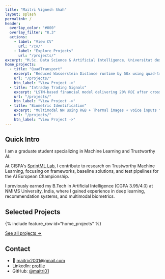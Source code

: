 ```yaml
---
title: "Maitri Vignesh Shah"
layout: splash
permalink: /
header:
  overlay_color: "#000"
  overlay_filter: "0.3"
  actions:
    - label: "View CV"
      url: "/cv/"
    - label: "Explore Projects"
      url: "/projects/"
excerpt: "M.Sc. Data Science & Artificial Intelligence, Universitat des Saarlandes<br/>Research Assistant (HiWi), SprintML Lab @ CISPA"
home_projects:
  - title: "QuadTransport"
    excerpt: "Reduced Wasserstein Distance runtime by 50x using quad-tree optimization in Java."
    url: "/projects/"
    btn_label: "View Project ->"
  - title: "Intraday Trading Signals"
    excerpt: "LSTM-based financial model delivering 20% ROI after cross-validation."
    url: "/projects/"
    btn_label: "View Project ->"
  - title: "Biometric Identification"
    excerpt: "Multimodal NN using RGB + Thermal images + voice inputs for robust identification."
    url: "/projects/"
    btn_label: "View Project ->"
---
```


## Quick Intro

I am a graduate student specializing in Machine Learning and Trustworthy AI.

At CISPA's [SprintML Lab](https://sprintml.com/team/), I contribute to research on Trustworthy Machine Learning, focusing on frameworks, baseline solutions, and test pipelines for the AI European Championship.

I previously earned my B.Tech in Artificial Intelligence (CGPA 3.95/4.0) at NMIMS University, India, where I gained experience in deep learning, recommendation systems, and multimodal biometrics.

## Selected Projects

{% include feature_row id="home_projects" %}

<p><a href="/projects/">See all projects -></a></p>

## Contact

- 📧 <a href="mailto:maitriv2001@gmail.com">maitriv2001@gmail.com</a>
- LinkedIn: <a href="https://www.linkedin.com/in/maitri-shah01" target="_blank" rel="noopener">profile</a>
- GitHub: <a href="https://github.com/maitri01" target="_blank" rel="noopener">@maitri01</a>
